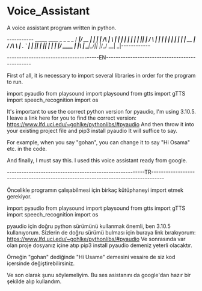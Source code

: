 # Voice_Assistant
A voice assistant program written in python.
                                                                                                                 
                               
               
                               
                               
                               
----------- _____  ____  _    _       _   _ 
 / ____|/ __ \| |  | |   /\   | \ | |
| |  __| |  | | |__| |  /  \  |  \| |
| | |_ | |  | |  __  | / /\ \ | . ` |
| |__| | |__| | |  | |/ ____ \| |\  |
 \_____|\____/|_|  |_/_/    \_\_| \_|------------
                                               
                                                                                                                        
                                                                                                                     
 
 
 
 --------------------------------------EN-----------------------------------------------
 
 
 
First of all, it is necessary to import several libraries in order for the program to run.

import pyaudio
from playsound import playsound
from gtts import gTTS
import speech_recognition
import os

It's important to use the correct python version for pyaudio, I'm using 3.10.5. I leave a link here for you to find the correct version: https://www.lfd.uci.edu/~gohlke/pythonlibs/#pyaudio
And then throw it into your existing project file and
pip3 install pyaudio
It will suffice to say.

For example, when you say "gohan", you can change it to say "Hi Osama" etc. in the code.


And finally, I must say this. I used this voice assistant ready from google.


---------------------------------------------------------TR-----------------------------------------------------------------------------------




Öncelikle programın çalışabilmesi için birkaç kütüphaneyi import etmek gerekiyor.

import pyaudio
from playsound import playsound
from gtts import gTTS 
import speech_recognition 
import os

pyaudio için doğru python sürümünü kullanmak önemli, ben 3.10.5 kullanıyorum. Sizlerin de doğru sürümü bulması için buraya link bırakıyorum: https://www.lfd.uci.edu/~gohlke/pythonlibs/#pyaudio
Ve sonrasında var olan proje dosyanız içine atıp
pip3 install pyaudio 
demeniz yeterli olacaktır.

Örneğin "gohan" dediğinde "Hi Usame" demesini vesaire de siz kod içersinde değiştirebilirsiniz.


Ve son olarak şunu söylemeliyim. Bu ses asistanını da google'dan hazır bir şekilde alıp kullandım.













